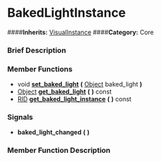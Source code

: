 #  BakedLightInstance  
####**Inherits:** [VisualInstance](class_visualinstance)
####**Category:** Core

###  Brief Description  


###  Member Functions 
  * void  **[set&#95;baked&#95;light](#set_baked_light)**  **(** [Object](class_object) baked_light  **)**
  * [Object](class_object)  **[get&#95;baked&#95;light](#get_baked_light)**  **(** **)** const
  * [RID](class_rid)  **[get&#95;baked&#95;light&#95;instance](#get_baked_light_instance)**  **(** **)** const

###  Signals  
  *  **baked&#95;light&#95;changed**  **(** **)**

###  Member Function Description  
